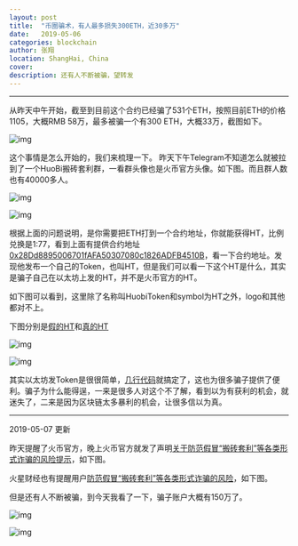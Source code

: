 ```yaml
---
layout: post
title:  "币圈骗术，有人最多损失300ETH，近30多万"
date:   2019-05-06
categories: blockchain
author: 张翔
location: ShangHai, China
cover: 
description: 还有人不断被骗，望转发
---
```

---
从昨天中午开始，截至到目前这个合约已经骗了531个ETH，按照目前ETH的价格1105，大概RMB 58万，最多被骗一个有300 ETH，大概33万，截图如下。

![img](https://myblog-images1.oss-cn-beijing.aliyuncs.com/scam/1.png)


这个事情是怎么开始的，我们来梳理一下。
昨天下午Telegram不知道怎么就被拉到了一个HuoBi搬砖套利群，一看群头像也是火币官方头像。如下图。而且群人数也有40000多人。

![img](https://myblog-images1.oss-cn-beijing.aliyuncs.com/scam/2.png)

![img](https://myblog-images1.oss-cn-beijing.aliyuncs.com/scam/3.png)


根据上面的问题说明，是你需要把ETH打到一个合约地址，你就能获得HT，比例兑换是1:77，看到上面有提供合约地址[0x28Dd8895006701fAFA50307080c1826ADFB4510B](https://etherscan.io/txs?a=0x28Dd8895006701fAFA50307080c1826ADFB4510B&f=3)，看一下合约地址。发现他发布一个自己的Token，也叫HT，但是我们可以看一下这个HT是什么，其实是骗子自己在以太坊上发的HT，并不是火币官方的HT。

如下图可以看到，这里除了名称叫HuobiToken和symbol为HT之外，logo和其他都对不上。

下图分别是[假的HT](https://etherscan.io/token/0xfdf4ab6da18691f3672057a76909fdcd0550832a)和[真的HT](https://etherscan.io/token/0x6f259637dcd74c767781e37bc6133cd6a68aa161)

![img](https://myblog-images1.oss-cn-beijing.aliyuncs.com/scam/4.png)

![img](https://myblog-images1.oss-cn-beijing.aliyuncs.com/scam/5.png)

其实以太坊发Token是很很简单，[几行代码](https://github.com/OpenZeppelin/openzeppelin-solidity/tree/master/contracts/token/ERC20)就搞定了，这也为很多骗子提供了便利。骗子为什么能得逞，一来是很多人对这个不了解，看到以为有获利的机会，就迷失了，二来是因为区块链太多暴利的机会，让很多信以为真。

***

2019-05-07 更新

昨天提醒了火币官方，晚上火币官方就发了声明[关于防范假冒“搬砖套利”等各类形式诈骗的风险提示](https://huobiglobal.zendesk.com/hc/zh-cn/articles/360000258222-%E5%85%B3%E4%BA%8E%E9%98%B2%E8%8C%83%E5%81%87%E5%86%92-%E6%90%AC%E7%A0%96%E5%A5%97%E5%88%A9-%E7%AD%89%E5%90%84%E7%B1%BB%E5%BD%A2%E5%BC%8F%E8%AF%88%E9%AA%97%E7%9A%84%E9%A3%8E%E9%99%A9%E6%8F%90%E7%A4%BA)，如下图。

火星财经也有提醒用户[防范假冒“搬砖套利”等各类形式诈骗的风险](https://www.huoxing24.com/liveNewsDetail/20190506182058558609)，如下图。

但是还有人不断被骗，到今天我看了一下，骗子账户大概有150万了。

![img](https://myblog-images1.oss-cn-beijing.aliyuncs.com/scam/6.png)

![img](https://myblog-images1.oss-cn-beijing.aliyuncs.com/scam/7.png)


